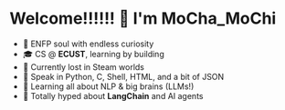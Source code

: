 
# Welcome!!!!!! 👋 I'm **MoCha_MoChi**

- 🌱 ENFP soul with endless curiosity  
- 🎓 CS @ **ECUST**, learning by building  
- 👾 Currently lost in Steam worlds  
- 🧩 Speak in Python, C, Shell, HTML, and a bit of JSON  
- 🧠 Learning all about NLP & big brains (LLMs!)
- 🔗 Totally hyped about **LangChain** and AI agents


